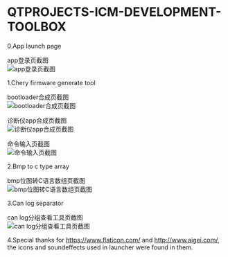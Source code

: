 ﻿# QTPROJECTS-ICM-DEVELOPMENT-TOOLBOX

0.App launch page

app登录页截图\
![app登录页截图](https://github.com/bingshuizhilian/QTPROJECTS-ICM-DEVELOPMENT-TOOLBOX/blob/master/resources/pic0.png)

1.Chery firmware generate tool

bootloader合成页截图\
![bootloader合成页截图](https://github.com/bingshuizhilian/QTPROJECTS-ICM-DEVELOPMENT-TOOLBOX/blob/master/resources/pic1.png)

诊断仪app合成页截图\
![诊断仪app合成页截图](https://github.com/bingshuizhilian/QTPROJECTS-ICM-DEVELOPMENT-TOOLBOX/blob/master/resources/pic2.png)

命令输入页截图\
![命令输入页截图](https://github.com/bingshuizhilian/QTPROJECTS-ICM-DEVELOPMENT-TOOLBOX/blob/master/resources/pic3.png)

2.Bmp to c type array

bmp位图转C语言数组页截图\
![bmp位图转C语言数组页截图](https://github.com/bingshuizhilian/QTPROJECTS-ICM-DEVELOPMENT-TOOLBOX/blob/master/resources/pic4.png)

3.Can log separator

can log分组查看工具页截图\
![can log分组查看工具页截图](https://github.com/bingshuizhilian/QTPROJECTS-ICM-DEVELOPMENT-TOOLBOX/blob/master/resources/pic5.png)

4.Special thanks for https://www.flaticon.com/ and http://www.aigei.com/, the icons and soundeffects used in launcher were found in them.
